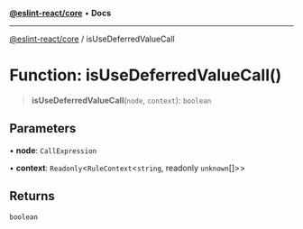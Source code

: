 [**@eslint-react/core**](../README.md) • **Docs**

***

[@eslint-react/core](../README.md) / isUseDeferredValueCall

# Function: isUseDeferredValueCall()

> **isUseDeferredValueCall**(`node`, `context`): `boolean`

## Parameters

• **node**: `CallExpression`

• **context**: `Readonly`\<`RuleContext`\<`string`, readonly `unknown`[]\>\>

## Returns

`boolean`
